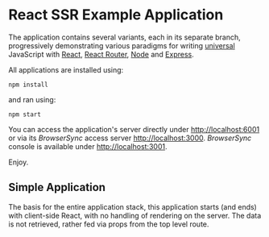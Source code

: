 # React SSR Example Application

The application contains several variants, each in its separate branch, progressively demonstrating various paradigms for writing [universal](https://medium.com/@mjackson/universal-javascript-4761051b7ae9) JavaScript with [React](https://facebook.github.io/react/), [React Router](https://github.com/rackt/react-router), [Node](https://nodejs.org/en/) and [Express](http://expressjs.com/).

All applications are installed using:

```
npm install
```

and ran using:

```
npm start
```

You can access the application's server directly under [http://localhost:6001]() or via its *BrowserSync* access server [http://localhost:3000](). *BrowserSync* console is available under [http://localhost:3001]().

Enjoy.

## Simple Application
The basis for the entire application stack, this application starts (and ends) with client-side React, with no handling of rendering on the server. The data is not retrieved, rather fed via props from the top level route.